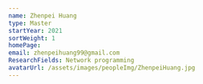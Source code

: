 ```yaml
---
name: Zhenpei Huang
type: Master
startYear: 2021
sortWeight: 1
homePage: 
email: zhenpeihuang99@gmail.com
ResearchFields: Network programming
avatarUrl: /assets/images/peopleImg/ZhenpeiHuang.jpg
---
```




